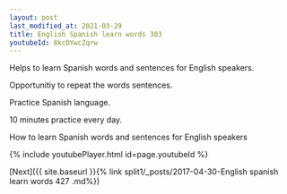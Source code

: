 ```yaml
---
layout: post
last_modified_at: 2021-03-29
title: English Spanish learn words 303 
youtubeId: 8kcOYwcZqrw
---
```

 
 
Helps to learn Spanish words and sentences for English speakers.

Opportunitiy to repeat the words sentences. 

Practice Spanish language. 
 
10 minutes practice every day. 
 
How to learn Spanish words and sentences for English speakers 
 
{% include youtubePlayer.html id=page.youtubeId %}
 
 
[Next]({{ site.baseurl }}{% link  split1/_posts/2017-04-30-English spanish learn words 427 .md%})
 
